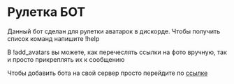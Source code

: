 # Рулетка БОТ

Данный бот сделан для рулетки аватарок в дискорде. Чтобы получить список команд напишите !help

В !add_avatars вы можете, как перечеслять ссылки на фото вручную, так и просто прикреплять их к сообщению

Чтобы добавить бота на свой сервер просто перейдите по [ссылке](https://discord.com/oauth2/authorize?client_id=1280523521524498546&permissions=2048&integration_type=0&scope=bot)